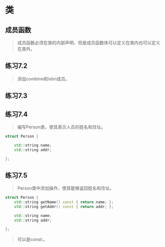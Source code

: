 # 类

## 成员函数
>  成员函数必须在类的内部声明，但是成员函数体可以定义在类内也可以定义在类外。

## 练习7.2
>添加combine和isbn成员。
>

## 练习7.3


## 练习7.4
> 编写Person类，使其表示人员的姓名和住址。

```cpp
struct Person {

    std::string name;
    std::string addr;

};

```

## 练习7.5
> Person类中添加操作，使其能够返回姓名和住址。

```cpp
struct Person {
    std::string getName() const { return name; };
    std::string getAddr() const { return addr; }; 

    std::string name;
    std::string addr;

};

```
>可以是const:。

